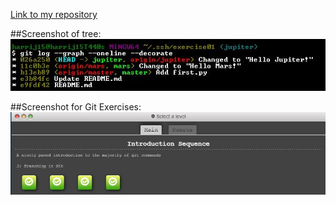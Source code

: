 [Link to my repository](https://github.com/harrij15/Exercise01)

##Screenshot of tree:
![Tree](https://raw.githubusercontent.com/harrij15/Open-Source-Labs/master/tree.jpg)

##Screenshot for Git Exercises:
![Intro](https://github.com/harrij15/Open-Source-Labs/blob/master/Lab3/git_intro.JPG)
